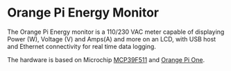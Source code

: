 # Orange Pi Energy Monitor

The Orange Pi Energy monitor is a 110/230 VAC meter capable of displaying Power (W), Voltage (V) and Amps(A) and more on an LCD, with USB host and Ethernet connectivity for real time data logging.

The hardware is based on Microchip [MCP39F511](http://www.microchip.com/wwwproducts/en/MCP39F511) and [Orange Pi One](http://www.orangepi.org/orangepione/).
